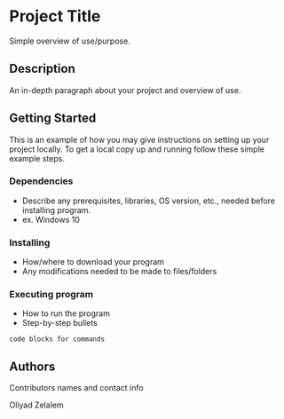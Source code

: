 # Project Title

Simple overview of use/purpose.

## Description

An in-depth paragraph about your project and overview of use.

## Getting Started
This is an example of how you may give instructions on setting up your project locally. To get a local copy up and running follow these simple example steps.
### Dependencies

* Describe any prerequisites, libraries, OS version, etc., needed before installing program.
* ex. Windows 10

### Installing

* How/where to download your program
* Any modifications needed to be made to files/folders

### Executing program

* How to run the program
* Step-by-step bullets
```
code blocks for commands
```

## Authors

Contributors names and contact info

Oliyad Zelalem





